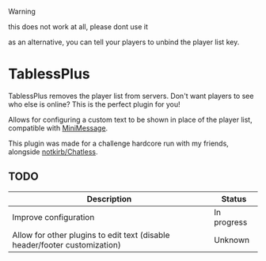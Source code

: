 > [!WARNING]  
> this does not work at all, please dont use it
> 
> as an alternative, you can tell your players to unbind the player list key.

# TablessPlus

TablessPlus removes the player list from servers. Don't want players to see who else is online? This is the perfect plugin for you!

Allows for configuring a custom text to be shown in place of the player list, compatible with [MiniMessage](https://webui.advntr.dev/).

This plugin was made for a challenge hardcore run with my friends, alongside [notkirb/Chatless](https://github.com/notkirb/Chatless).

## TODO

| Description | Status |
|-------------|--------|
|Improve configuration|In progress|
|Allow for other plugins to edit text (disable header/footer customization)|Unknown|
